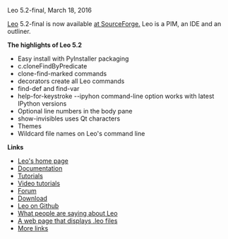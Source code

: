 Leo 5.2-final, March 18, 2016

[Leo](http://leoeditor.com/) 5.2-final is now available [at SourceForge.](
http://sourceforge.net/projects/leo/files/Leo/) Leo is a PIM, an IDE and an outliner.

**The highlights of Leo 5.2**

- Easy install with PyInstaller packaging
- c.cloneFindByPredicate
- clone-find-marked commands
- decorators create all Leo commands
- find-def and find-var
- help-for-keystroke
--ipyhon command-line option works with latest IPython versions
- Optional line numbers in the body pane
- show-invisibles uses Qt characters
- Themes
- Wildcard file names on Leo's command line

**Links**

- [Leo's home page](http://leoeditor.com)
- [Documentation](http://leoeditor.com/leo_toc.html)
- [Tutorials](http://leoeditor.com/tutorial.html)
- [Video tutorials](http://leoeditor.com/screencasts.html)
- [Forum](http://groups.google.com/group/leo-editor)
- [Download](http://sourceforge.net/projects/leo/files/)
- [Leo on Github](https://github.com/leo-editor/leo-editor)
- [What people are saying about Leo](http://leoeditor.com/testimonials.html)
- [A web page that displays .leo files](http://leoeditor.com/load-leo.html)
- [More links](http://leoeditor.com/leoLinks.html)
